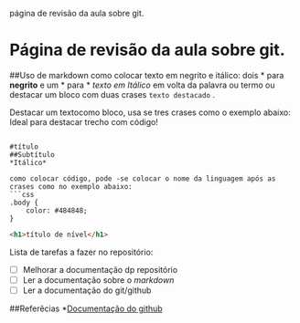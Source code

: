 página de revisão da aula sobre git.
# Página de revisão da aula sobre git.
##Uso de markdown
como colocar texto em negrito e itálico: dois * para
**negrito** e um * para * *texto em Itálico* em volta da palavra ou termo ou destacar um bloco com duas crases ``texto destacado`` .

Destacar um textocomo bloco, usa se tres crases como o exemplo abaixo:
Ideal para destacar trecho com código!
```

#título
##Subtítulo
*Itálico*

como colocar código, pode -se colocar o nome da linguagem após as crases como no exemplo abaixo:
```css
.body {
    color: #484848;
}
```
```html
<h1>título de nível</h1>
```
Lista de tarefas a fazer no repositório:
-[ ] Melhorar a documentação dp repositório 
-[ ] Ler a documentação sobre o *markdown*
-[ ] Ler a documentação do git/github

##Referêcias 
*[Documentação do github](https://docs.github.com/pt/get-started/writing-on-github/getting-started-with-writing-and-formatting-on-github/basic-writing-and-formatting-syntax#headings)
